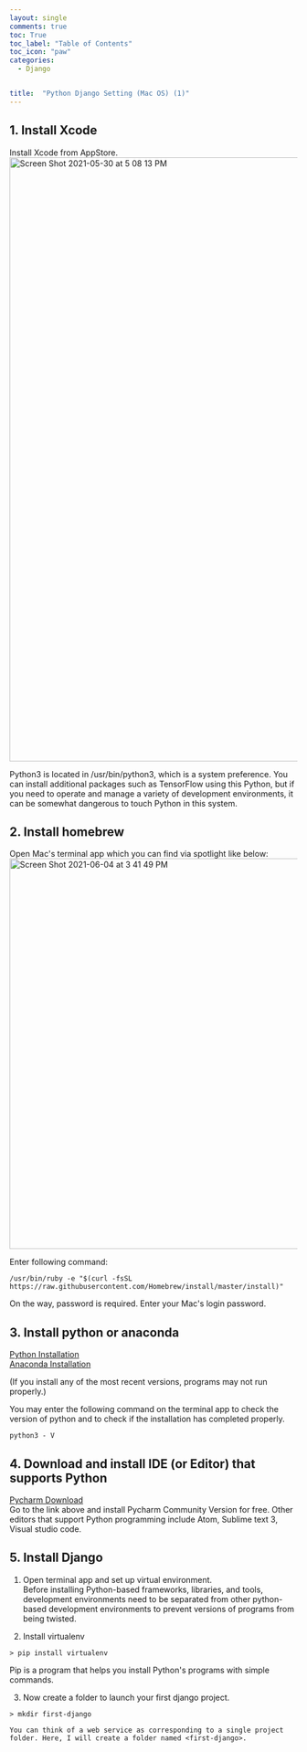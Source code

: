 ```yaml
---
layout: single
comments: true
toc: True
toc_label: "Table of Contents"
toc_icon: "paw"
categories:
  - Django


title:  "Python Django Setting (Mac OS) (1)"
---
```


## 1. Install Xcode

Install Xcode from AppStore.   
<img width="1058" alt="Screen Shot 2021-05-30 at 5 08 13 PM" src="https://user-images.githubusercontent.com/81342538/120097117-bc4fb800-c169-11eb-93a9-09c7c260664f.png">   

Python3 is located in /usr/bin/python3, which is a system preference. You can install additional packages such as TensorFlow using this Python, but if you need to operate and manage a variety of development environments, it can be somewhat dangerous to touch Python in this system.


## 2. Install homebrew   

Open Mac's terminal app which you can find via spotlight like below:   
<img width="684" alt="Screen Shot 2021-06-04 at 3 41 49 PM" src="https://user-images.githubusercontent.com/81342538/120757540-a23c1e00-c54b-11eb-8bf1-1dea416d62d9.png">   

Enter following command:   
```
/usr/bin/ruby -e "$(curl -fsSL https://raw.githubusercontent.com/Homebrew/install/master/install)"
```

On the way, password is required. Enter your Mac's login password.   


## 3. Install python or anaconda   

[Python Installation](https://www.python.org/downloads/mac-osx/)   
[Anaconda Installation](https://www.anaconda.com/products/individual)   

(If you install any of the most recent versions, programs may not run properly.)   

You may enter the following command on the terminal app to check the version of python and to check if the installation has completed properly.
```
python3 - V
```

## 4. Download and install IDE (or Editor) that supports Python   

[Pycharm Download](https://www.jetbrains.com/pycharm/download/#section=mac)   
Go to the link above and install Pycharm Community Version for free. Other editors that support Python programming include Atom, Sublime text 3, Visual studio code. 


## 5. Install Django   

1) Open terminal app and set up virtual environment.   
Before installing Python-based frameworks, libraries, and tools, development environments need to be separated from other python-based development environments to prevent versions of programs from being twisted.   

2) Install virtualenv   
```
> pip install virtualenv
```
Pip is a program that helps you install Python's programs with simple commands.   

3) Now create a folder to launch your first django project.   
```
> mkdir first-django 

You can think of a web service as corresponding to a single project folder. Here, I will create a folder named <first-django>.
